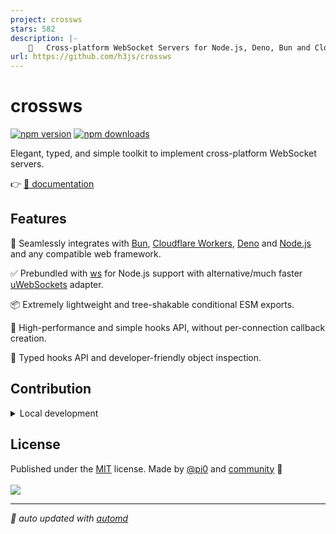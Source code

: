 ```yaml
---
project: crossws
stars: 582
description: |-
    🔌   Cross-platform WebSocket Servers for Node.js, Deno, Bun and Cloudflare Workers.
url: https://github.com/h3js/crossws
---
```


# crossws

<!-- automd:badges -->

[![npm version](https://flat.badgen.net/npm/v/crossws)](https://npmjs.com/package/crossws)
[![npm downloads](https://flat.badgen.net/npm/dm/crossws)](https://npmjs.com/package/crossws)

<!-- /automd -->

Elegant, typed, and simple toolkit to implement cross-platform WebSocket servers.

👉 [📖 documentation](https://crossws.h3.dev)

## Features

🧩 Seamlessly integrates with [Bun](https://crossws.h3.dev/adapters/bun), [Cloudflare Workers](https://crossws.h3.dev/adapters/cloudflare), [Deno](https://crossws.h3.dev/adapters/deno) and [Node.js](https://crossws.h3.dev/adapters/node) and any compatible web framework.

✅ Prebundled with [ws](https://github.com/websockets/ws) for Node.js support with alternative/much faster [uWebSockets](https://crossws.h3.dev/adapters/node#uwebsockets) adapter.

📦 Extremely lightweight and tree-shakable conditional ESM exports.

🚀 High-performance and simple hooks API, without per-connection callback creation.

🌟 Typed hooks API and developer-friendly object inspection.

[^1]: crossws supports Node.js via [npm:ws](https://github.com/websockets/ws) (prebundled) or [uWebSockets.js](https://github.com/uNetworking/uWebSockets.js).

## Contribution

<details>
  <summary>Local development</summary>

- Clone this repository
- Install the latest LTS version of [Node.js](https://nodejs.org/en/)
- Enable [Corepack](https://github.com/nodejs/corepack) using `corepack enable`
- Install dependencies using `pnpm install`
- Run examples using `pnpm play:` scripts

</details>

<!-- /automd -->

## License

<!-- automd:contributors license=MIT author="pi0" -->

Published under the [MIT](https://github.com/h3js/crossws/blob/main/LICENSE) license.
Made by [@pi0](https://github.com/pi0) and [community](https://github.com/h3js/crossws/graphs/contributors) 💛
<br><br>
<a href="https://github.com/h3js/crossws/graphs/contributors">
<img src="https://contrib.rocks/image?repo=h3js/crossws" />
</a>

<!-- /automd -->

<!-- automd:with-automd -->

---

_🤖 auto updated with [automd](https://automd.unjs.io)_

<!-- /automd -->

